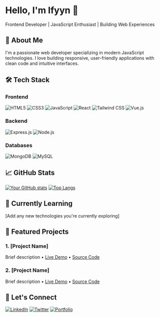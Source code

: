 # Hello, I'm Ifyyn 👋

Frontend Developer | JavaScript Enthusiast | Building Web Experiences

## 🚀 About Me

I'm a passionate web developer specializing in modern JavaScript technologies. I love building responsive, user-friendly applications with clean code and intuitive interfaces.

## 🛠️ Tech Stack

### Frontend
![HTML5](https://img.shields.io/badge/HTML5-E34F26?style=for-the-badge&logo=html5&logoColor=white)
![CSS3](https://img.shields.io/badge/CSS3-1572B6?style=for-the-badge&logo=css3&logoColor=white)
![JavaScript](https://img.shields.io/badge/JavaScript-F7DF1E?style=for-the-badge&logo=javascript&logoColor=black)
![React](https://img.shields.io/badge/React-20232A?style=for-the-badge&logo=react&logoColor=61DAFB)
![Tailwind CSS](https://img.shields.io/badge/Tailwind_CSS-38B2AC?style=for-the-badge&logo=tailwind-css&logoColor=white)
![Vue.js](https://img.shields.io/badge/Vue.js-35495E?style=for-the-badge&logo=vuedotjs&logoColor=4FC08D)

### Backend
![Express.js](https://img.shields.io/badge/Express.js-000000?style=for-the-badge&logo=express&logoColor=white)
![Node.js](https://img.shields.io/badge/Node.js-339933?style=for-the-badge&logo=nodedotjs&logoColor=white)

### Databases
![MongoDB](https://img.shields.io/badge/MongoDB-4EA94B?style=for-the-badge&logo=mongodb&logoColor=white)
![MySQL](https://img.shields.io/badge/MySQL-005C84?style=for-the-badge&logo=mysql&logoColor=white)

## 📈 GitHub Stats

[![Your GitHub stats](https://github-readme-stats.vercel.app/api?username=ifyyn&show_icons=true&theme=radical)](https://github.com/ifyyn)
[![Top Langs](https://github-readme-stats.vercel.app/api/top-langs/?username=ifyyn&layout=compact&theme=radical)](https://github.com/ifyyn)

## 🌱 Currently Learning
[Add any new technologies you're currently exploring]

## 💼 Featured Projects

### 1. [Project Name]
Brief description • [Live Demo](link) • [Source Code](link)

### 2. [Project Name]
Brief description • [Live Demo](link) • [Source Code](link)

## 🤝 Let's Connect

[![LinkedIn](https://img.shields.io/badge/LinkedIn-0077B5?style=for-the-badge&logo=linkedin&logoColor=white)](https://www.linkedin.com/in/fathul-arifin-4337732a6/)
[![Twitter](https://img.shields.io/badge/Twitter-1DA1F2?style=for-the-badge&logo=twitter&logoColor=white)](your-twitter-url)
[![Portfolio](https://img.shields.io/badge/Portfolio-%23000000.svg?style=for-the-badge&logo=firefox&logoColor=#FF7139)](your-portfolio-url)
